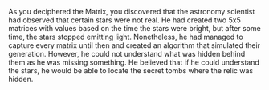 As you deciphered the Matrix, you discovered that the astronomy scientist had observed that certain stars were not real. He had created two 5x5 matrices with values based on the time the stars were bright, but after some time, the stars stopped emitting light. Nonetheless, he had managed to capture every matrix until then and created an algorithm that simulated their generation. However, he could not understand what was hidden behind them as he was missing something. He believed that if he could understand the stars, he would be able to locate the secret tombs where the relic was hidden.

